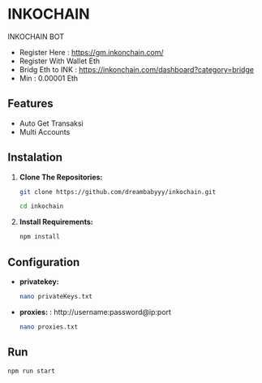# INKOCHAIN
INKOCHAIN BOT

- Register Here : https://gm.inkonchain.com/
- Register With Wallet Eth
- Bridg Eth to INK : https://inkonchain.com/dashboard?category=bridge
- Min : 0.00001 Eth 

## Features
  - Auto Get Transaksi
  - Multi Accounts

## Instalation

1. **Clone The Repositories:**
   ```bash
   git clone https://github.com/dreambabyyy/inkochain.git
   ```
   ```bash
   cd inkochain
   ```

2. **Install Requirements:**
   ```bash
   npm install
   ```

## Configuration

- **privatekey:**
  ```bash
  nano privateKeys.txt
  ```

- **proxies:** : http://username:password@ip:port 
  ```bash
  nano proxies.txt
  ```


## Run

```bash
npm run start
```
